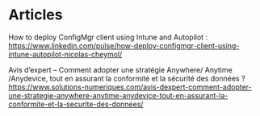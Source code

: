 # Articles

How to deploy ConfigMgr client using Intune and Autopilot : https://www.linkedin.com/pulse/how-deploy-configmgr-client-using-intune-autopilot-nicolas-cheymol/

Avis d’expert – Comment adopter une stratégie Anywhere/ Anytime /Anydevice, tout en assurant la conformité et la sécurité des données ? https://www.solutions-numeriques.com/avis-dexpert-comment-adopter-une-strategie-anywhere-anytime-anydevice-tout-en-assurant-la-conformite-et-la-securite-des-donnees/

